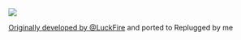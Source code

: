 <img src="https://i.imgur.com/QEosi5K.png">

[Originally developed by @LuckFire](https://github.com/discord-extensions/modern-indicators) and
ported to Replugged by me
